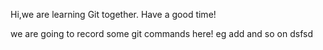 Hi,we are learning Git together.
Have a good time!

we are going to record some git commands here! eg add and so on  dsfsd

